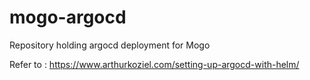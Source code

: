 # mogo-argocd
Repository holding argocd deployment for Mogo

Refer to :
https://www.arthurkoziel.com/setting-up-argocd-with-helm/

